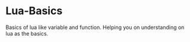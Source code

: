 # Lua-Basics
Basics of lua like variable and function. Helping you on understanding on lua as the basics.
